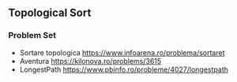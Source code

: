 ## Topological Sort

### Problem Set

 - Sortare topologica https://www.infoarena.ro/problema/sortaret
 - Aventura https://kilonova.ro/problems/3615
 - LongestPath https://www.pbinfo.ro/probleme/4027/longestpath
